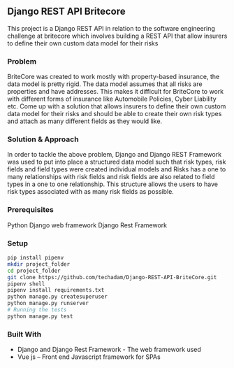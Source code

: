 ## Django REST API Britecore
This project is a Django REST API in relation to the software engineering challenge at britecore which involves building a REST API that allow insurers to define their own custom data model for their risks

### Problem
BriteCore was created to work mostly with property-based insurance, the data model is pretty rigid. The data model assumes that all risks are properties and have addresses. This makes it difficult for BriteCore to work with different forms of insurance like Automobile Policies, Cyber Liability etc. Come up with a solution that allows insurers to define their own custom data model for their risks and should be able to create their own risk types and attach as many different fields as they would like.

### Solution & Approach
In order to tackle the above problem, Django and Django REST Framework was used to put into place a structured data model such that risk types, risk fields and field types were created individual models and Risks has a one to many relationships with risk fields and risk fields are also related to field types in a one to one relationship. This structure allows the users to have risk types associated with as many risk fields as possible.

### Prerequisites
Python
Django web framework
Django Rest Framework

### Setup
```bash
pip install pipenv
mkdir project_folder
cd project_folder
git clone https://github.com/techadam/Django-REST-API-BriteCore.git
pipenv shell
pipenv install requirements.txt
python manage.py createsuperuser
python manage.py runserver
# Running the tests
python manage.py test
```

### Built With
- Django and Django Rest Framework - The web framework used
- Vue js – Front end Javascript framework for SPAs
